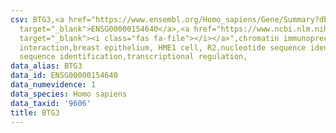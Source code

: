 ```yaml
---
csv: BTG3,<a href="https://www.ensembl.org/Homo_sapiens/Gene/Summary?db=core;g=ENSG00000154640"
  target="_blank">ENSG00000154640</a>,<a href="https://www.ncbi.nlm.nih.gov/pubmed/22863008"
  target="_blank"><i class="fas fa-file"></i></a>",chromatin immunoprecipitation assay,direct
  interaction,breast epithelium, HME1 cell, R2,nucleotide sequence identification,nucleotide
  sequence identification,transcriptional regulation,
data_alias: BTG3
data_id: ENSG00000154640
data_numevidence: 1
data_species: Homo sapiens
data_taxid: '9606'
title: BTG3
---
```

